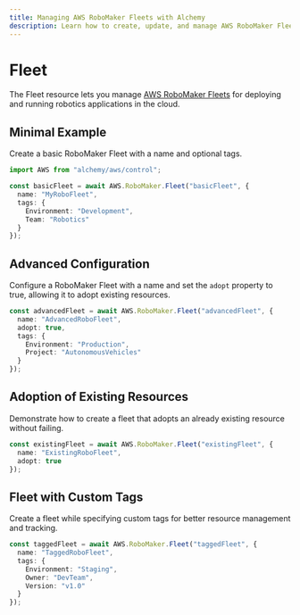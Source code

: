 ```yaml
---
title: Managing AWS RoboMaker Fleets with Alchemy
description: Learn how to create, update, and manage AWS RoboMaker Fleets using Alchemy Cloud Control.
---
```


# Fleet

The Fleet resource lets you manage [AWS RoboMaker Fleets](https://docs.aws.amazon.com/robomaker/latest/userguide/) for deploying and running robotics applications in the cloud.

## Minimal Example

Create a basic RoboMaker Fleet with a name and optional tags.

```ts
import AWS from "alchemy/aws/control";

const basicFleet = await AWS.RoboMaker.Fleet("basicFleet", {
  name: "MyRoboFleet",
  tags: {
    Environment: "Development",
    Team: "Robotics"
  }
});
```

## Advanced Configuration

Configure a RoboMaker Fleet with a name and set the `adopt` property to true, allowing it to adopt existing resources.

```ts
const advancedFleet = await AWS.RoboMaker.Fleet("advancedFleet", {
  name: "AdvancedRoboFleet",
  adopt: true,
  tags: {
    Environment: "Production",
    Project: "AutonomousVehicles"
  }
});
```

## Adoption of Existing Resources

Demonstrate how to create a fleet that adopts an already existing resource without failing.

```ts
const existingFleet = await AWS.RoboMaker.Fleet("existingFleet", {
  name: "ExistingRoboFleet",
  adopt: true
});
```

## Fleet with Custom Tags

Create a fleet while specifying custom tags for better resource management and tracking.

```ts
const taggedFleet = await AWS.RoboMaker.Fleet("taggedFleet", {
  name: "TaggedRoboFleet",
  tags: {
    Environment: "Staging",
    Owner: "DevTeam",
    Version: "v1.0"
  }
});
```